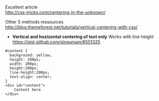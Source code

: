 Excellent article     
http://css-tricks.com/centering-in-the-unknown/

Other 5 methods ressources    
http://blog.themeforest.net/tutorials/vertical-centering-with-css/



* **Vertical and hozizontal centering of text only** 
Works with line height
https://gist.github.com/sinsunsan/6551325
```
#content {
  background: yellow;
  height: 200px;
  width: 200px;
  height:200px;
  line-height:200px;
  text-align: center;
}
<div id="content">
	Content here
</div>
````
